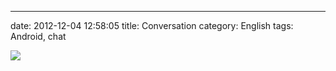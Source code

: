 ---
date: 2012-12-04 12:58:05
title: Conversation
category: English
tags: Android, chat

![](/uploads/2012/conversation.png)

